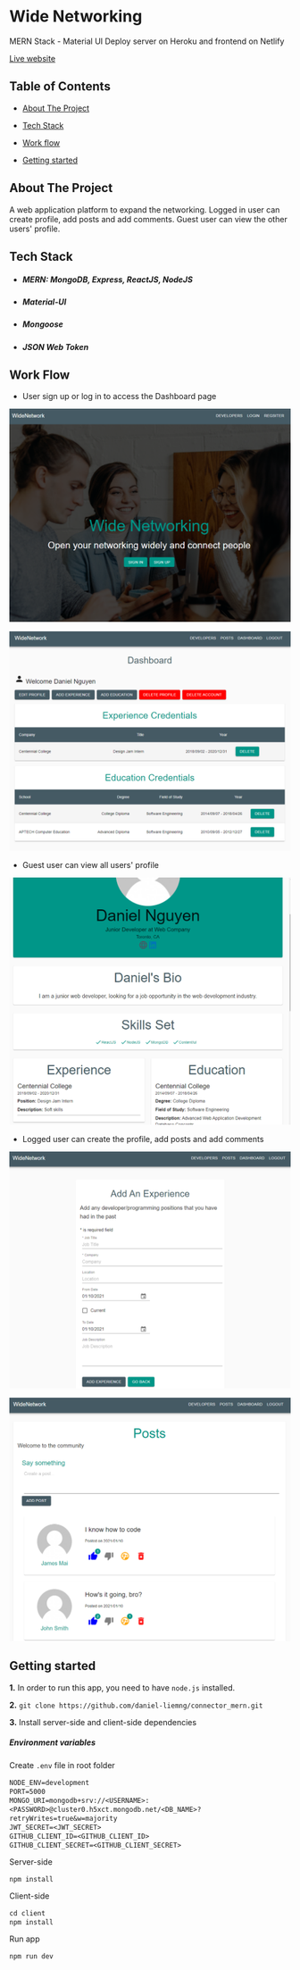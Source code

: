 # Wide Networking
MERN Stack - Material UI
Deploy server on Heroku and frontend on Netlify

[Live website](https://connector-mern.netlify.app)

## Table of Contents
* [About The Project](#about)

* [Tech Stack](#tech-stack)

* [Work flow](#work-flow)

* [Getting started](#getting-started)

## About The Project
A web application platform to expand the networking. Logged in user can create profile, add posts and add comments. Guest user can view the other users' profile.

## Tech Stack
  * ##### MERN: MongoDB, Express, ReactJS, NodeJS
  * ##### Material-UI
  * ##### Mongoose
  * ##### JSON Web Token
  
## Work Flow
* User sign up or log in to access the Dashboard page

![Image](https://github.com/daniel-liemng/connector_mern/blob/master/client/src/assets/screenshot/Landing.PNG)

![Image](https://github.com/daniel-liemng/connector_mern/blob/master/client/src/assets/screenshot/Dashboard.PNG)

* Guest user can view all users' profile

![Image](https://github.com/daniel-liemng/connector_mern/blob/master/client/src/assets/screenshot/Profile.PNG)

* Logged user can create the profile, add posts and add comments

![Image](https://github.com/daniel-liemng/connector_mern/blob/master/client/src/assets/screenshot/AddExperince.PNG)

![Image](https://github.com/daniel-liemng/connector_mern/blob/master/client/src/assets/screenshot/Post.PNG)

## Getting started
**1.** In order to run this app, you need to have `node.js` installed.

**2.** `git clone https://github.com/daniel-liemng/connector_mern.git`

**3.** Install server-side and client-side dependencies

##### Environment variables

Create `.env` file in root folder

```
NODE_ENV=development
PORT=5000
MONGO_URI=mongodb+srv://<USERNAME>:<PASSWORD>@cluster0.h5xct.mongodb.net/<DB_NAME>?retryWrites=true&w=majority
JWT_SECRET=<JWT_SECRET>
GITHUB_CLIENT_ID=<GITHUB_CLIENT_ID>
GITHUB_CLIENT_SECRET=<GITHUB_CLIENT_SECRET>
```
Server-side

```
npm install
```
Client-side

```
cd client
npm install
```
Run app

```
npm run dev
```















  

